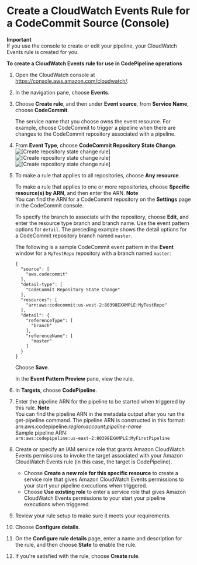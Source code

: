 # Create a CloudWatch Events Rule for a CodeCommit Source \(Console\)<a name="pipelines-trigger-source-repo-changes-console"></a>

**Important**  
If you use the console to create or edit your pipeline, your CloudWatch Events rule is created for you\.

**To create a CloudWatch Events rule for use in CodePipeline operations**

1. Open the CloudWatch console at [https://console\.aws\.amazon\.com/cloudwatch/](https://console.aws.amazon.com/cloudwatch/)\.

1. In the navigation pane, choose **Events**\.

1. Choose **Create rule**, and then under **Event source**, from **Service Name**, choose **CodeCommit**\.

   The service name that you choose owns the event resource\. For example, choose CodeCommit to trigger a pipeline when there are changes to the CodeCommit repository associated with a pipeline\.

1. From **Event Type**, choose **CodeCommit Repository State Change**\.  
![\[Create repository state change rule\]](http://docs.aws.amazon.com/codepipeline/latest/userguide/images/test-repoevent-cptarget.png)![\[Create repository state change rule\]](http://docs.aws.amazon.com/codepipeline/latest/userguide/)![\[Create repository state change rule\]](http://docs.aws.amazon.com/codepipeline/latest/userguide/)

1. To make a rule that applies to all repositories, choose **Any resource**\.

   To make a rule that applies to one or more repositories, choose **Specific resource\(s\) by ARN**, and then enter the ARN\.
**Note**  
You can find the ARN for a CodeCommit repository on the **Settings** page in the CodeCommit console\.

   To specify the branch to associate with the repository, choose **Edit**, and enter the resource type branch and branch name\. Use the event pattern options for `detail`\. The preceding example shows the detail options for a CodeCommit repository branch named `master`\.

   The following is a sample CodeCommit event pattern in the **Event** window for a `MyTestRepo` repository with a branch named `master`:

   ```
   {
     "source": [
       "aws.codecommit"
     ],
     "detail-type": [
       "CodeCommit Repository State Change"
     ],
     "resources": [
       "arn:aws:codecommit:us-west-2:80398EXAMPLE:MyTestRepo"
     ],
     "detail": {
       "referenceType": [
         "branch"
       ],
       "referenceName": [
         "master"
       ]
     }
   }
   ```

   Choose **Save**\.

   In the **Event Pattern Preview** pane, view the rule\.

1. In **Targets**, choose **CodePipeline**\.

1. Enter the pipeline ARN for the pipeline to be started when triggered by this rule\.
**Note**  
You can find the pipeline ARN in the metadata output after you run the get\-pipeline command\. The pipeline ARN is constructed in this format:   
arn:aws:codepipeline:*region*:*account*:*pipeline\-name*  
Sample pipeline ARN:  
`arn:aws:codepipeline:us-east-2:80398EXAMPLE:MyFirstPipeline`

1. Create or specify an IAM service role that grants Amazon CloudWatch Events permissions to invoke the target associated with your Amazon CloudWatch Events rule \(in this case, the target is CodePipeline\)\. 
   + Choose **Create a new role for this specific resource** to create a service role that gives Amazon CloudWatch Events permissions to your start your pipeline executions when triggered\.
   + Choose **Use existing role** to enter a service role that gives Amazon CloudWatch Events permissions to your start your pipeline executions when triggered\.

1. Review your rule setup to make sure it meets your requirements\.

1. Choose **Configure details**\.

1. On the **Configure rule details** page, enter a name and description for the rule, and then choose **State** to enable the rule\.

1. If you're satisfied with the rule, choose **Create rule**\.